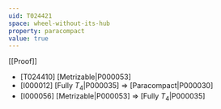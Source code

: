 ```yaml
---
uid: T024421
space: wheel-without-its-hub
property: paracompact
value: true
---
```

[[Proof]]

* [T024410] [Metrizable|P000053]
* [I000012] [Fully $T_4$|P000035] => [Paracompact|P000030]
* [I000056] [Metrizable|P000053] => [Fully $T_4$|P000035]

